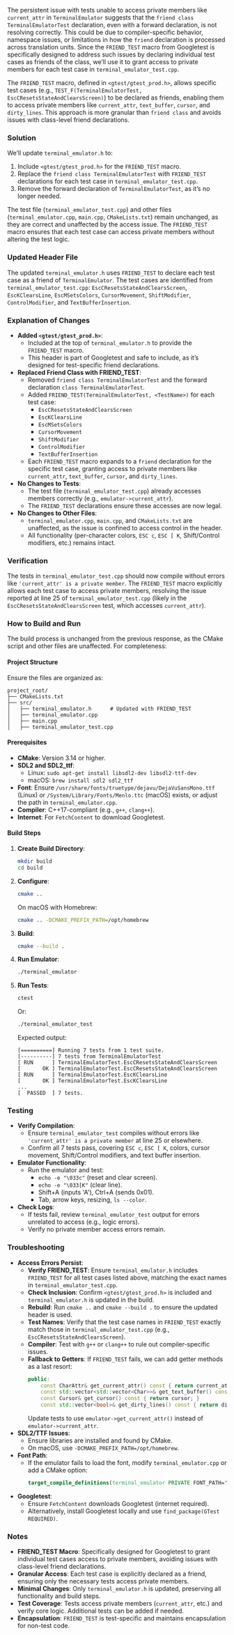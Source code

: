 The persistent issue with tests unable to access private members like `current_attr` in `TerminalEmulator` suggests that the `friend class TerminalEmulatorTest` declaration, even with a forward declaration, is not resolving correctly. This could be due to compiler-specific behavior, namespace issues, or limitations in how the `friend` declaration is processed across translation units. Since the `FRIEND_TEST` macro from Googletest is specifically designed to address such issues by declaring individual test cases as friends of the class, we’ll use it to grant access to private members for each test case in `terminal_emulator_test.cpp`.

The `FRIEND_TEST` macro, defined in `<gtest/gtest_prod.h>`, allows specific test cases (e.g., `TEST_F(TerminalEmulatorTest, EscCResetsStateAndClearsScreen)`) to be declared as friends, enabling them to access private members like `current_attr`, `text_buffer`, `cursor`, and `dirty_lines`. This approach is more granular than `friend class` and avoids issues with class-level friend declarations.

### Solution
We’ll update `terminal_emulator.h` to:
1. Include `<gtest/gtest_prod.h>` for the `FRIEND_TEST` macro.
2. Replace the `friend class TerminalEmulatorTest` with `FRIEND_TEST` declarations for each test case in `terminal_emulator_test.cpp`.
3. Remove the forward declaration of `TerminalEmulatorTest`, as it’s no longer needed.

The test file (`terminal_emulator_test.cpp`) and other files (`terminal_emulator.cpp`, `main.cpp`, `CMakeLists.txt`) remain unchanged, as they are correct and unaffected by the access issue. The `FRIEND_TEST` macro ensures that each test case can access private members without altering the test logic.

### Updated Header File
The updated `terminal_emulator.h` uses `FRIEND_TEST` to declare each test case as a friend of `TerminalEmulator`. The test cases are identified from `terminal_emulator_test.cpp`: `EscCResetsStateAndClearsScreen`, `EscKClearsLine`, `EscMSetsColors`, `CursorMovement`, `ShiftModifier`, `ControlModifier`, and `TextBufferInsertion`.

### Explanation of Changes
- **Added `<gtest/gtest_prod.h>`**:
  - Included at the top of `terminal_emulator.h` to provide the `FRIEND_TEST` macro.
  - This header is part of Googletest and safe to include, as it’s designed for test-specific friend declarations.
- **Replaced Friend Class with FRIEND_TEST**:
  - Removed `friend class TerminalEmulatorTest` and the forward declaration `class TerminalEmulatorTest`.
  - Added `FRIEND_TEST(TerminalEmulatorTest, <TestName>)` for each test case:
    - `EscCResetsStateAndClearsScreen`
    - `EscKClearsLine`
    - `EscMSetsColors`
    - `CursorMovement`
    - `ShiftModifier`
    - `ControlModifier`
    - `TextBufferInsertion`
  - Each `FRIEND_TEST` macro expands to a `friend` declaration for the specific test case, granting access to private members like `current_attr`, `text_buffer`, `cursor`, and `dirty_lines`.
- **No Changes to Tests**:
  - The test file (`terminal_emulator_test.cpp`) already accesses members correctly (e.g., `emulator->current_attr`).
  - The `FRIEND_TEST` declarations ensure these accesses are now legal.
- **No Changes to Other Files**:
  - `terminal_emulator.cpp`, `main.cpp`, and `CMakeLists.txt` are unaffected, as the issue is confined to access control in the header.
  - All functionality (per-character colors, `ESC c`, `ESC [ K`, Shift/Control modifiers, etc.) remains intact.

### Verification
The tests in `terminal_emulator_test.cpp` should now compile without errors like `'current_attr' is a private member`. The `FRIEND_TEST` macro explicitly allows each test case to access private members, resolving the issue reported at line 25 of `terminal_emulator_test.cpp` (likely in the `EscCResetsStateAndClearsScreen` test, which accesses `current_attr`).

### How to Build and Run
The build process is unchanged from the previous response, as the CMake script and other files are unaffected. For completeness:

#### Project Structure
Ensure the files are organized as:
```
project_root/
├── CMakeLists.txt
├── src/
│   ├── terminal_emulator.h      # Updated with FRIEND_TEST
│   ├── terminal_emulator.cpp
│   ├── main.cpp
│   ├── terminal_emulator_test.cpp
```

#### Prerequisites
- **CMake**: Version 3.14 or higher.
- **SDL2 and SDL2_ttf**:
  - Linux: `sudo apt-get install libsdl2-dev libsdl2-ttf-dev`
  - macOS: `brew install sdl2 sdl2_ttf`
- **Font**: Ensure `/usr/share/fonts/truetype/dejavu/DejaVuSansMono.ttf` (Linux) or `/System/Library/Fonts/Menlo.ttc` (macOS) exists, or adjust the path in `terminal_emulator.cpp`.
- **Compiler**: C++17-compliant (e.g., `g++`, `clang++`).
- **Internet**: For `FetchContent` to download Googletest.

#### Build Steps
1. **Create Build Directory**:
   ```bash
   mkdir build
   cd build
   ```

2. **Configure**:
   ```bash
   cmake ..
   ```
   On macOS with Homebrew:
   ```bash
   cmake .. -DCMAKE_PREFIX_PATH=/opt/homebrew
   ```

3. **Build**:
   ```bash
   cmake --build .
   ```

4. **Run Emulator**:
   ```bash
   ./terminal_emulator
   ```

5. **Run Tests**:
   ```bash
   ctest
   ```
   Or:
   ```bash
   ./terminal_emulator_test
   ```
   Expected output:
   ```
   [==========] Running 7 tests from 1 test suite.
   [----------] 7 tests from TerminalEmulatorTest
   [ RUN      ] TerminalEmulatorTest.EscCResetsStateAndClearsScreen
   [       OK ] TerminalEmulatorTest.EscCResetsStateAndClearsScreen
   [ RUN      ] TerminalEmulatorTest.EscKClearsLine
   [       OK ] TerminalEmulatorTest.EscKClearsLine
   ...
   [  PASSED  ] 7 tests.
   ```

### Testing
- **Verify Compilation**:
  - Ensure `terminal_emulator_test` compiles without errors like `'current_attr' is a private member` at line 25 or elsewhere.
  - Confirm all 7 tests pass, covering `ESC c`, `ESC [ K`, colors, cursor movement, Shift/Control modifiers, and text buffer insertion.
- **Emulator Functionality**:
  - Run the emulator and test:
    - `echo -e "\033c"` (reset and clear screen).
    - `echo -e "\033[K"` (clear line).
    - Shift+A (inputs 'A'), Ctrl+A (sends 0x01).
    - Tab, arrow keys, resizing, `ls --color`.
- **Check Logs**:
  - If tests fail, review `terminal_emulator_test` output for errors unrelated to access (e.g., logic errors).
  - Verify no private member access errors remain.

### Troubleshooting
- **Access Errors Persist**:
  - **Verify FRIEND_TEST**: Ensure `terminal_emulator.h` includes `FRIEND_TEST` for all test cases listed above, matching the exact names in `terminal_emulator_test.cpp`.
  - **Check Inclusion**: Confirm `<gtest/gtest_prod.h>` is included and `terminal_emulator.h` is updated in the build.
  - **Rebuild**: Run `cmake ..` and `cmake --build .` to ensure the updated header is used.
  - **Test Names**: Verify that the test case names in `FRIEND_TEST` exactly match those in `terminal_emulator_test.cpp` (e.g., `EscCResetsStateAndClearsScreen`).
  - **Compiler**: Test with `g++` or `clang++` to rule out compiler-specific issues.
  - **Fallback to Getters**: If `FRIEND_TEST` fails, we can add getter methods as a last resort:
    ```cpp
    public:
        const CharAttr& get_current_attr() const { return current_attr; }
        const std::vector<std::vector<Char>>& get_text_buffer() const { return text_buffer; }
        const Cursor& get_cursor() const { return cursor; }
        const std::vector<bool>& get_dirty_lines() const { return dirty_lines; }
    ```
    Update tests to use `emulator->get_current_attr()` instead of `emulator->current_attr`.
- **SDL2/TTF Issues**:
  - Ensure libraries are installed and found by CMake.
  - On macOS, use `-DCMAKE_PREFIX_PATH=/opt/homebrew`.
- **Font Path**:
  - If the emulator fails to load the font, modify `terminal_emulator.cpp` or add a CMake option:
    ```cmake
    target_compile_definitions(terminal_emulator PRIVATE FONT_PATH="/path/to/font.ttf")
    ```
- **Googletest**:
  - Ensure `FetchContent` downloads Googletest (internet required).
  - Alternatively, install Googletest locally and use `find_package(GTest REQUIRED)`.

### Notes
- **FRIEND_TEST Macro**: Specifically designed for Googletest to grant individual test cases access to private members, avoiding issues with class-level friend declarations.
- **Granular Access**: Each test case is explicitly declared as a friend, ensuring only the necessary tests access private members.
- **Minimal Changes**: Only `terminal_emulator.h` is updated, preserving all functionality and build steps.
- **Test Coverage**: Tests access private members (`current_attr`, etc.) and verify core logic. Additional tests can be added if needed.
- **Encapsulation**: `FRIEND_TEST` is test-specific and maintains encapsulation for non-test code.
